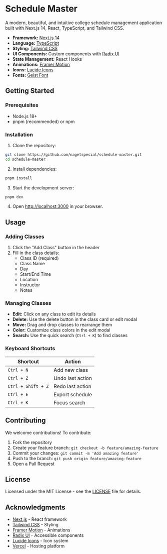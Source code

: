 # Schedule Master

A modern, beautiful, and intuitive college schedule management application built with Next.js 14, React, TypeScript, and Tailwind CSS.


- **Framework:** [Next.js 14](https://nextjs.org/)
- **Language:** [TypeScript](https://www.typescriptlang.org/)
- **Styling:** [Tailwind CSS](https://tailwindcss.com/)
- **UI Components:** Custom components with [Radix UI](https://www.radix-ui.com/)
- **State Management:** React Hooks
- **Animations:** [Framer Motion](https://www.framer.com/motion/)
- **Icons:** [Lucide Icons](https://lucide.dev/)
- **Fonts:** [Geist Font](https://vercel.com/font)

## Getting Started

### Prerequisites

- Node.js 18+ 
- pnpm (recommended) or npm

### Installation

1. Clone the repository:
```bash
git clone https://github.com/nagetspesial/schedule-master.git
cd schedule-master
```

2. Install dependencies:
```bash
pnpm install
```

3. Start the development server:
```bash
pnpm dev
```

4. Open [http://localhost:3000](http://localhost:3000) in your browser.

## Usage

### Adding Classes

1. Click the "Add Class" button in the header
2. Fill in the class details:
   - Class ID (required)
   - Class Name
   - Day
   - Start/End Time
   - Location
   - Instructor
   - Notes

### Managing Classes

- **Edit:** Click on any class to edit its details
- **Delete:** Use the delete button in the class card or edit modal  
- **Move:** Drag and drop classes to rearrange them
- **Color:** Customize class colors in the edit modal
- **Search:** Use the quick search (`Ctrl + K`) to find classes

### Keyboard Shortcuts

| Shortcut | Action |
|----------|--------|
| `Ctrl + N` | Add new class |
| `Ctrl + Z` | Undo last action |
| `Ctrl + Shift + Z` | Redo last action |  
| `Ctrl + E` | Export schedule |
| `Ctrl + K` | Focus search |

## Contributing

We welcome contributions! To contribute:

1. Fork the repository
2. Create your feature branch: `git checkout -b feature/amazing-feature`
3. Commit your changes: `git commit -m 'Add amazing feature'`
4. Push to the branch: `git push origin feature/amazing-feature` 
5. Open a Pull Request

## License

Licensed under the MIT License - see the [LICENSE](LICENSE) file for details.

## Acknowledgments

- [Next.js](https://nextjs.org/) - React framework
- [Tailwind CSS](https://tailwindcss.com/) - Styling
- [Framer Motion](https://www.framer.com/motion/) - Animations  
- [Radix UI](https://www.radix-ui.com/) - Accessible components
- [Lucide Icons](https://lucide.dev/) - Icon system
- [Vercel](https://vercel.com) - Hosting platform
